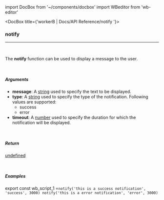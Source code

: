 import DocBox from '~/components/docbox'
import WBeditor from 'wb-editor'

<DocBox title={'workerB | Docs/API Reference/notify '}>

### **notify**
<hr/>
<br/>

The **notify** function can be used to display a message to the user. 

<br/>

##### Arguments

-   **message**: A [string](https://developer.mozilla.org/docs/Web/JavaScript/Reference/Global_Objects/String) used to specify the text to be displayed.
-   **type**: A [string](https://developer.mozilla.org/docs/Web/JavaScript/Reference/Global_Objects/String) used to specify the type of the notification. Following values are supported:
    -   success
    -   error
-   **timeout**: A [number](https://developer.mozilla.org/docs/Web/JavaScript/Reference/Global_Objects/Number) used to specify the duration for which the notification will be displayed.

<br/>

##### Return

[undefined](https://developer.mozilla.org/en-US/docs/Web/JavaScript/Reference/Global_Objects/undefined)

<br/>

##### Examples

export const wb_script_1 =`notify('this is a success notification', 'success', 3000)
notify('this is a error notification', 'error', 3000)`

<WBeditor
    code = {wb_script_1}
    readOnly = {true}
    showShareIcon={false}
    showRunButton={false}
/>

</DocBox>
